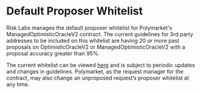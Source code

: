 # Default Proposer Whitelist

Risk Labs manages the default proposer whitelist for Polymarket's ManagedOptimisticOracleV2 contract. The current guidelines for 3rd party addresses to be included on this whitelist are having 20 or more past proposals on OptimisticOracleV2 or ManagedOptimisticOracleV2 with a proposal accuracy greater than 95%.

The current whitelist can be viewed [here](https://polygonscan.com/address/0x9f35885ce8f67a942d7b2f4fbf937987da08c463#readContract#F1) and is subject to periodic updates and changes in guidelines. Polymarket, as the request manager for the contract, may also change an unproposed request’s proposer whitelist at any time.
